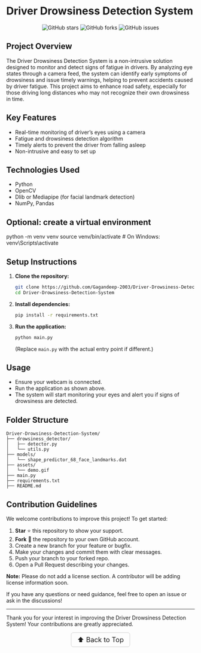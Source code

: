 # Driver Drowsiness Detection System

<p align="center">
  <img src="https://img.shields.io/github/stars/Gagandeep-2003/Driver-Drowsiness-Detection-System?style=social" alt="GitHub stars" />
  <img src="https://img.shields.io/github/forks/Gagandeep-2003/Driver-Drowsiness-Detection-System?style=social" alt="GitHub forks" />
  <img src="https://img.shields.io/github/issues/Gagandeep-2003/Driver-Drowsiness-Detection-System" alt="GitHub issues" />
</p>


## Project Overview
The Driver Drowsiness Detection System is a non-intrusive solution designed to monitor and detect signs of fatigue in drivers. By analyzing eye states through a camera feed, the system can identify early symptoms of drowsiness and issue timely warnings, helping to prevent accidents caused by driver fatigue. This project aims to enhance road safety, especially for those driving long distances who may not recognize their own drowsiness in time.

## Key Features
- Real-time monitoring of driver’s eyes using a camera
- Fatigue and drowsiness detection algorithm
- Timely alerts to prevent the driver from falling asleep
- Non-intrusive and easy to set up

## Technologies Used
- Python
- OpenCV
- Dlib or Mediapipe (for facial landmark detection)
- NumPy, Pandas

  
 ## Optional: create a virtual environment
python -m venv venv
source venv/bin/activate  # On Windows: venv\Scripts\activate


## Setup Instructions
1. **Clone the repository:**
   ```bash
   git clone https://github.com/Gagandeep-2003/Driver-Drowsiness-Detection-System.git
   cd Driver-Drowsiness-Detection-System
   ```
2. **Install dependencies:**
   ```bash
   pip install -r requirements.txt
   ```
3. **Run the application:**
   ```bash
   python main.py
   ```
   (Replace `main.py` with the actual entry point if different.)

## Usage
- Ensure your webcam is connected.
- Run the application as shown above.
- The system will start monitoring your eyes and alert you if signs of drowsiness are detected.

## Folder Structure
```
Driver-Drowsiness-Detection-System/
├── drowsiness_detector/
│   ├── detector.py
│   └── utils.py
├── models/
│   └── shape_predictor_68_face_landmarks.dat
├── assets/
│   └── demo.gif
├── main.py
├── requirements.txt
├── README.md

```

## Contribution Guidelines
We welcome contributions to improve this project! To get started:
1. **Star** ⭐ this repository to show your support.
2. **Fork** 🍴 the repository to your own GitHub account.
3. Create a new branch for your feature or bugfix.
4. Make your changes and commit them with clear messages.
5. Push your branch to your forked repo.
6. Open a Pull Request describing your changes.

**Note:** Please do not add a license section. A contributor will be adding license information soon.

If you have any questions or need guidance, feel free to open an issue or ask in the discussions!

---

Thank you for your interest in improving the Driver Drowsiness Detection System! Your contributions are greatly appreciated.

<p align="center">
  <a href="#top" style="font-size: 18px; padding: 8px 16px; display: inline-block; border: 1px solid #ccc; border-radius: 6px; text-decoration: none;">
    ⬆️ Back to Top
  </a>
</p>
